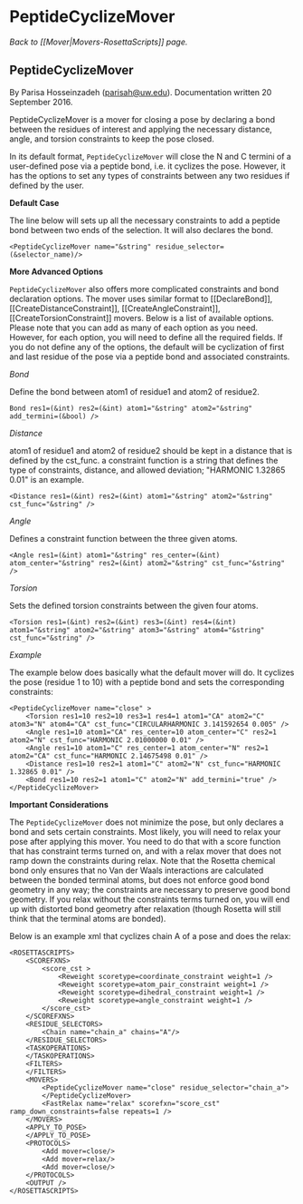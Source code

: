 # PeptideCyclizeMover
*Back to [[Mover|Movers-RosettaScripts]] page.*
## PeptideCyclizeMover
By Parisa Hosseinzadeh (parisah@uw.edu). Documentation written 20 September 2016.

PeptideCyclizeMover is a mover for closing a pose by declaring a bond between the residues of interest and applying the necessary distance, angle, and torsion constraints to keep the pose closed. 

In its default format, `PeptideCyclizeMover` will close the N and C termini of a user-defined pose via a peptide bond, i.e. it cyclizes the pose. However, it has the options to set any types of constraints between any two residues if defined by the user.

<b>Default Case</b>

The line below will sets up all the necessary constraints to add a peptide bond between two ends of the selection. It will also declares the bond. 

```
<PeptideCyclizeMover name="&string" residue_selector=(&selector_name)/>
```

<b>More Advanced Options</b>

`PeptideCyclizeMover` also offers more complicated constraints and bond declaration options. The mover uses similar format to [[DeclareBond]], [[CreateDistanceConstraint]], [[CreateAngleConstraint]], [[CreateTorsionConstraint]] movers. Below is a list of available options. Please note that you can add as many of each option as you need. However, for each option, you will need to define all the required fields. If you do not define any of the options, the default will be cyclization of first and last residue of the pose via a peptide bond and associated constraints.

<i>Bond</i>

Define the bond between atom1 of residue1 and atom2 of residue2.
```
Bond res1=(&int) res2=(&int) atom1="&string" atom2="&string" add_termini=(&bool) />
```

<i>Distance</i>

atom1 of residue1 and atom2 of residue2 should be kept in a distance that is defined by the cst_func. a constraint function is a string that defines the type of constraints, distance, and allowed deviation; "HARMONIC 1.32865 0.01" is an example.

```
<Distance res1=(&int) res2=(&int) atom1="&string" atom2="&string" cst_func="&string" />
```

<i>Angle</i>

Defines a constraint function between the three given atoms.

```
<Angle res1=(&int) atom1="&string" res_center=(&int) atom_center="&string" res2=(&int) atom2="&string" cst_func="&string" />
```

<i>Torsion</i>

Sets the defined torsion constraints between the given four atoms.

```
<Torsion res1=(&int) res2=(&int) res3=(&int) res4=(&int) atom1="&string" atom2="&string" atom3="&string" atom4="&string" cst_func="&string" />
```

<i>Example</i>

The example below does basically what the default mover will do. It cyclizes the pose (residue 1 to 10) with a peptide bond and sets the corresponding constraints:

```
<PeptideCyclizeMover name="close" >
    <Torsion res1=10 res2=10 res3=1 res4=1 atom1="CA" atom2="C" atom3="N" atom4="CA" cst_func="CIRCULARHARMONIC 3.141592654 0.005" />
    <Angle res1=10 atom1="CA" res_center=10 atom_center="C" res2=1 atom2="N" cst_func="HARMONIC 2.01000000 0.01" />
    <Angle res1=10 atom1="C" res_center=1 atom_center="N" res2=1 atom2="CA" cst_func="HARMONIC 2.14675498 0.01" />
    <Distance res1=10 res2=1 atom1="C" atom2="N" cst_func="HARMONIC 1.32865 0.01" />
    <Bond res1=10 res2=1 atom1="C" atom2="N" add_termini="true" />
</PeptideCyclizeMover>
```

<b>Important Considerations</b>

The `PeptideCyclizeMover` does not minimize the pose, but only declares a bond and sets certain constraints. Most likely, you will need to relax your pose after applying this mover.  You need to do that with a score function that has constraint terms turned on, and with a relax mover that does not ramp down the constraints during relax.  Note that the Rosetta chemical bond only ensures that no Van der Waals interactions are calculated between the bonded terminal atoms, but does not enforce good bond geometry in any way; the constraints are necessary to preserve good bond geometry.  If you relax without the constraints terms turned on, you will end up with distorted bond geometry after relaxation (though Rosetta will still think that the terminal atoms are bonded).

Below is an example xml that cyclizes chain A of a pose and does the relax:

```
<ROSETTASCRIPTS>
    <SCOREFXNS>
        <score_cst >
            <Reweight scoretype=coordinate_constraint weight=1 />
            <Reweight scoretype=atom_pair_constraint weight=1 />
            <Reweight scoretype=dihedral_constraint weight=1 />
            <Reweight scoretype=angle_constraint weight=1 />
        </score_cst>
    </SCOREFXNS>
    <RESIDUE_SELECTORS>
        <Chain name="chain_a" chains="A"/>
    </RESIDUE_SELECTORS>
    <TASKOPERATIONS>
    </TASKOPERATIONS>
    <FILTERS>
    </FILTERS>
    <MOVERS>
        <PeptideCyclizeMover name="close" residue_selector="chain_a">
        </PeptideCyclizeMover>
        <FastRelax name="relax" scorefxn="score_cst" ramp_down_constraints=false repeats=1 />
    </MOVERS>
    <APPLY_TO_POSE>
    </APPLY_TO_POSE>
    <PROTOCOLS>
        <Add mover=close/> 
        <Add mover=relax/>
        <Add mover=close/>
    </PROTOCOLS>
    <OUTPUT />
</ROSETTASCRIPTS>
```